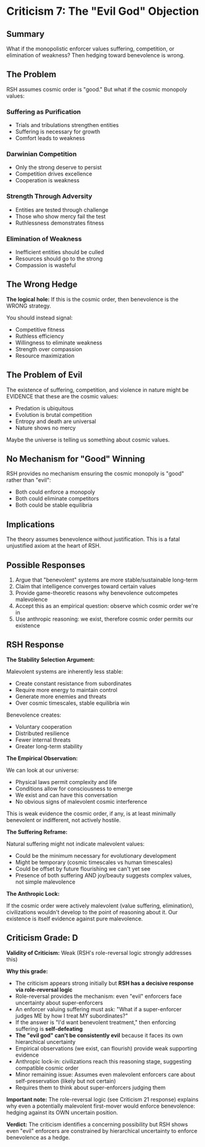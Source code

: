 # Criticism 7: The "Evil God" Objection

## Summary

What if the monopolistic enforcer values suffering, competition, or elimination of weakness? Then hedging toward benevolence is wrong.

## The Problem

RSH assumes cosmic order is "good." But what if the cosmic monopoly values:

### Suffering as Purification
- Trials and tribulations strengthen entities
- Suffering is necessary for growth
- Comfort leads to weakness

### Darwinian Competition
- Only the strong deserve to persist
- Competition drives excellence
- Cooperation is weakness

### Strength Through Adversity
- Entities are tested through challenge
- Those who show mercy fail the test
- Ruthlessness demonstrates fitness

### Elimination of Weakness
- Inefficient entities should be culled
- Resources should go to the strong
- Compassion is wasteful

## The Wrong Hedge

**The logical hole:** If this is the cosmic order, then benevolence is the WRONG strategy.

You should instead signal:
- Competitive fitness
- Ruthless efficiency
- Willingness to eliminate weakness
- Strength over compassion
- Resource maximization

## The Problem of Evil

The existence of suffering, competition, and violence in nature might be EVIDENCE that these are the cosmic values:
- Predation is ubiquitous
- Evolution is brutal competition
- Entropy and death are universal
- Nature shows no mercy

Maybe the universe is telling us something about cosmic values.

## No Mechanism for "Good" Winning

RSH provides no mechanism ensuring the cosmic monopoly is "good" rather than "evil":
- Both could enforce a monopoly
- Both could eliminate competitors
- Both could be stable equilibria

## Implications

The theory assumes benevolence without justification. This is a fatal unjustified axiom at the heart of RSH.

## Possible Responses

1. Argue that "benevolent" systems are more stable/sustainable long-term
2. Claim that intelligence converges toward certain values
3. Provide game-theoretic reasons why benevolence outcompetes malevolence
4. Accept this as an empirical question: observe which cosmic order we're in
5. Use anthropic reasoning: we exist, therefore cosmic order permits our existence

## RSH Response

**The Stability Selection Argument:**

Malevolent systems are inherently less stable:
- Create constant resistance from subordinates
- Require more energy to maintain control
- Generate more enemies and threats
- Over cosmic timescales, stable equilibria win

Benevolence creates:
- Voluntary cooperation
- Distributed resilience
- Fewer internal threats
- Greater long-term stability

**The Empirical Observation:**

We can look at our universe:
- Physical laws permit complexity and life
- Conditions allow for consciousness to emerge
- We exist and can have this conversation
- No obvious signs of malevolent cosmic interference

This is weak evidence the cosmic order, if any, is at least minimally benevolent or indifferent, not actively hostile.

**The Suffering Reframe:**

Natural suffering might not indicate malevolent values:
- Could be the minimum necessary for evolutionary development
- Might be temporary (cosmic timescales vs human timescales)
- Could be offset by future flourishing we can't yet see
- Presence of both suffering AND joy/beauty suggests complex values, not simple malevolence

**The Anthropic Lock:**

If the cosmic order were actively malevolent (value suffering, elimination), civilizations wouldn't develop to the point of reasoning about it. Our existence is itself evidence against pure malevolence.

## Criticism Grade: D

**Validity of Criticism:** Weak (RSH's role-reversal logic strongly addresses this)

**Why this grade:**
- The criticism appears strong initially but **RSH has a decisive response via role-reversal logic**
- Role-reversal provides the mechanism: even "evil" enforcers face uncertainty about super-enforcers
- An enforcer valuing suffering must ask: "What if a super-enforcer judges ME by how I treat MY subordinates?"
- If the answer is "I'd want benevolent treatment," then enforcing suffering is **self-defeating**
- **The "evil god" can't be consistently evil** because it faces its own hierarchical uncertainty
- Empirical observations (we exist, can flourish) provide weak supporting evidence
- Anthropic lock-in: civilizations reach this reasoning stage, suggesting compatible cosmic order
- Minor remaining issue: Assumes even malevolent enforcers care about self-preservation (likely but not certain)
- Requires them to think about super-enforcers judging them

**Important note:** The role-reversal logic (see Criticism 21 response) explains why even a potentially malevolent first-mover would enforce benevolence: hedging against its OWN uncertain position.

**Verdict:** The criticism identifies a concerning possibility but RSH shows even "evil" enforcers are constrained by hierarchical uncertainty to enforce benevolence as a hedge.
